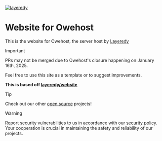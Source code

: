 [![layeredy](https://cdn.owehost.com/logo-word-purple.png)](https://owehost.com)

# Website for Owehost 
This is the website for Owehost, the server host by [Layeredy](https://layeredy.com)

> [!IMPORTANT]
> PRs may not be merged due to Owehost's closure happening on January 16th, 2025.

Feel free to use this site as a template or to suggest improvements. 

**This is based off [layeredy/website](https://github.com/layeredy/website)**

> [!TIP]
> Check out our other [open source](https://github.com/layeredy) projects!

> [!WARNING]
> Report security vulnerabilities to us in accordance with our [security policy](https://layeredy.com/security-policy/). Your cooperation is crucial in maintaining the safety and reliability of our projects.
